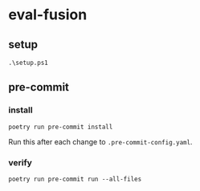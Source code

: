 # eval-fusion

## setup
`.\setup.ps1`

## pre-commit

### install
`poetry run pre-commit install`

Run this after each change to `.pre-commit-config.yaml`.

### verify
`poetry run pre-commit run --all-files`